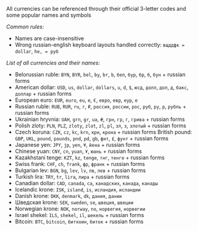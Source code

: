 All currencies can be referenced through their official 3-letter codes and some popular names and symbols 

*Common rules:*
- Names are case-insensitive
- Wrong russian-english keyboard layouts handled correctly: `вщддфк = dollar`, `he, = руб`

*List of all currencies and their names:*
- Belorussian ruble:
`BYN`, `BYR`, `bel`, `by`, `br`, `b`, `бел`, `бур`, `бр`, `б`, `бун` + russian forms
- American dollar:
`USD`, `us`, `dollar`, `dollars`, `u`, `d`, `$`, `юсд`, `долл`, `дол`, `д`, `бакс`, `доллар` + russian forms
- European euro:
`EUR`, `euro`, `eu`, `e`, `€`, `евро`, `евр`, `еур`, `е`
- Russian ruble:
`RUB`, `RUR`, `ru`, `r`, `₽`, `россия`, `россии`, `рос`, `руб`, `ру`, `р`, `рубль` + russian forms
- Ukrainian hryvnia:
`UAH`, `grn`, `gr`, `ua`, `₴`, `грн`, `гр`, `г`, `грива` + russian forms
- Polish zloty:
`PLN`, `PLZ`, `zloty`, `zlot`, `zl`, `pl`, `зл`, `з`, `злотый` + russian forms
- Czech koruna:
`CZK`, `cz`, `kc`, `krn`, `крн`, `крона` + russian forms
 British pound:
`GBP`, `UKL`, `pound`, `pounds`, `pnd`, `pd`, `gb`, `фнт`, `£`, `фунт` + russian forms
- Japanese yen:
`JPY`, `jp`, `yen`, `¥`, `йена` + russian forms
- Chinese yuan:
`CNY`, `cn`, `yuan`, `Ұ`, `юань` + russian forms
- Kazakhstani tenge:
`KZT`, `kz`, `tenge`, `тнг`, `тенге` + russian forms
- Swiss frank:
`CHF`, `ch`, `frank`, `фр`, `франк` + russian forms
- Bulgarian lev:
`BGN`, `bg`, `lev`, `lv`, `лв`, `лев` + russian forms
- Turkish lira:
`TRY`, `tr`, `lira`, `лира` + russian forms
- Canadian dollar:
`CAD`, `canada`, `ca`, `канадских`, `канада`, `канады`
- Icelandic krone:
`ISK`, `island`, `is`, `исландия`, `исландии`
- Danish krone: 
`DKK`, `denmark`, `dk`, `дания`, `дании`
- Шведская krone: 
`SEK`, `sweden`, `se`, `швеция`, `швеции`
- Norwegian krone:
`NOK`, `norway`, `no`, `норвегия`, `норвегии`
- Israel shekel:
`ILS`, `shekel`, `il`, `шекель` + russian forms
- Bitcoin:
`BTC`, `bitcoin`, `биткоин`, `биток` + russian forms